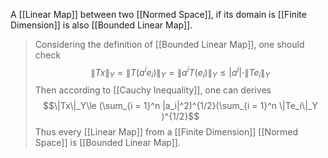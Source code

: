 A [[Linear Map]] between two [[Normed Space]], if its domain is [[Finite Dimension]]  is also [[Bounded Linear Map]].

> Considering the definition of [[Bounded Linear Map]], one should check
> $$\|Tx\|_Y = \|T(a^ie_i)\|_Y = \|a^i T(e_i)\|_Y \le |a^i| \cdot \|Te_i\|_Y$$Then according to [[Cauchy Inequality]], one can derives
> $$\|Tx\|_Y\le (\sum_{i = 1}^n |a_i|^2)^{1/2}(\sum_{i = 1}^n \|Te_i\|_Y )^{1/2}$$Thus every [[Linear Map]] from a [[Finite Dimension]] [[Normed Space]] is  [[Bounded Linear Map]].



